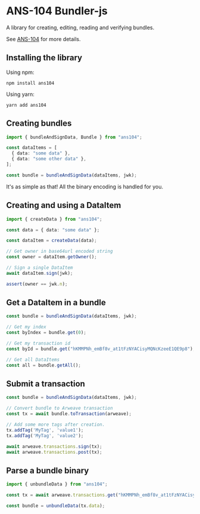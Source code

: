 # ANS-104 Bundler-js

A library for creating, editing, reading and verifying bundles.

See [ANS-104](https://github.com/joshbenaron/arweave-standards/blob/ans104/ans/ANS-104.md) for more details.

## Installing the library

Using npm:

```npm install ans104```

Using yarn:

```yarn add ans104```

## Creating bundles
```ts
import { bundleAndSignData, Bundle } from "ans104";

const dataItems = [
  { data: "some data" },
  { data: "some other data" },
];

const bundle = bundleAndSignData(dataItems, jwk);
```
It's as simple as that! All the binary encoding is handled for you.

## Creating and using a DataItem

```ts
import { createData } from "ans104";

const data = { data: "some data" };

const dataItem = createData(data);

// Get owner in base64url encoded string
const owner = dataItem.getOwner();

// Sign a single DataItem
await dataItem.sign(jwk);

assert(owner == jwk.n);
```

## Get a DataItem in a bundle

```ts
const bundle = bundleAndSignData(dataItems, jwk);

// Get my index
const byIndex = bundle.get(0);

// Get my transaction id
const byId = bundle.get("hKMMPNh_emBf8v_at1tFzNYACisyMQNcKzeeE1QE9p8");

// Get all DataItems
const all = bundle.getAll();
```

## Submit a transaction

```ts
const bundle = bundleAndSignData(dataItems, jwk);

// Convert bundle to Arweave transaction
const tx = await bundle.toTransaction(arweave);

// Add some more tags after creation.
tx.addTag('MyTag', 'value1');
tx.addTag('MyTag', 'value2');

await arweave.transactions.sign(tx);
await arweave.transactions.post(tx);
```

## Parse a bundle binary

```ts
import { unbundleData } from "ans104";

const tx = await arweave.transactions.get("hKMMPNh_emBf8v_at1tFzNYACisyMQNcKzeeE1QE9p8");

const bundle = unbundleData(tx.data);
```
